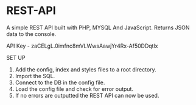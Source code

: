 # REST-API
A simple REST API built with PHP, MYSQL And JavaScript. Returns JSON data to the console.

API Key - zaCELgL.0imfnc8mVLWwsAawjYr4Rx-Af50DDqtlx

SET UP
  1. Add the config, index and styles files to a root directory.
  2. Import the SQL.
  3. Connect to the DB in the config file.
  4. Load the config file and check for error output.
  5. If no errors are outputted the REST API can now be used.
